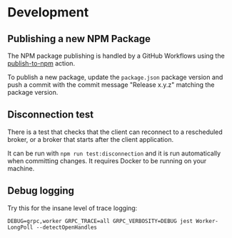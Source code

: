 # Development

## Publishing a new NPM Package

The NPM package publishing is handled by a GitHub Workflows using the [publish-to-npm](https://github.com/marketplace/actions/publish-to-npm) action.

To publish a new package, update the `package.json` package version and push a commit with the commit message "Release x.y.z" matching the package version.

## Disconnection test

There is a test that checks that the client can reconnect to a rescheduled broker, or a broker that starts after the client application.

It can be run with `npm run test:disconnection` and it is run automatically when committing changes. It requires Docker to be running on your machine.

## Debug logging

Try this for the insane level of trace logging:

```
DEBUG=grpc,worker GRPC_TRACE=all GRPC_VERBOSITY=DEBUG jest Worker-LongPoll --detectOpenHandles
```
